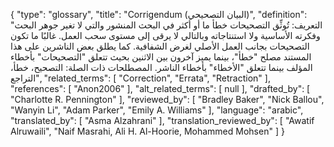 {
    "type": "glossary",
    "title": "Corrigendum (البيان التصحيحي)",
    "definition": "التعريف: تُوثِّق التصحيحات خطأ ما أو أكثر في البحث المنشور والتي لا تغير جوهر البحث وفكرته الأساسية ولا استنتاجاته وبالتالي لا يرقى إلى مستوى سحب العمل. غالبًا ما تكون التصحيحات بجانب العمل الأصلي لغرض الشفافية. كما يطلق بعض الناشرين على هذا المستند مصلح \"خطأ\"، بينما يميز آخرون بين الاثنين بحيث تتعلق \"التصحيحات\" بأخطاء المؤلف  بينما تتعلق \"الأخطاء\" بأخطاء الناشر.  المصطلحات ذات الصلة: التصحيح، خطأ، التراجع",
    "related_terms": [
        "Correction",
        "Errata",
        "Retraction"
    ],
    "references": [
        "Anon2006"
    ],
    "alt_related_terms": [
        null
    ],
    "drafted_by": [
        "Charlotte R. Pennington"
    ],
    "reviewed_by": [
        "Bradley Baker",
        "Nick Ballou",
        "Wanyin Li",
        "Adam Parker",
        "Emily A. Williams"
    ],
    "language": "arabic",
    "translated_by": [
        "Asma Alzahrani"
    ],
    "translation_reviewed_by": [
        "Awatif Alruwaili",
        "Naif Masrahi, Ali H. Al-Hoorie, Mohammed Mohsen"
    ]
}